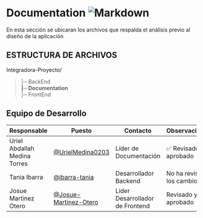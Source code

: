 # Documentation  ![Markdown](https://img.shields.io/badge/Markdown-000000?style=for-the-badge&logo=markdown&logoColor=white)
En esta sección se ubicaran los archivos que respalda el análisis previo al diseño de la aplicación

## ESTRUCTURA DE ARCHIVOS

Integradora-Proyecto/<br>
>|─ BackEnd<br>
>**|─ Documentation** <br>
>|─ FrontEnd <br>


## Equipo de Desarrollo
| Responsable | Puesto | Contacto | Observaciones |
|-------------|--------|----------|---------------|
|Uriel Abdallah Medina Torres|[@UrielMedina0203](https://github.com/UrielMendoza0203)|Líder de Documentación|✅ Revisado y aprobado|
|Tania Ibarra|[@ibarra-tania](https://github.com/ibarra-tania)|Desarrollador Backend| No ha revisado los cambios.|
|Josue Martinez Otero|[@Josue-Martinez-Otero](https://github.com/Josue-Martinez-Otero)|Lider Desarrollador de Frontend| Revisado y aprobado|

